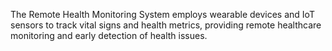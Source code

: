 The Remote Health Monitoring System employs wearable devices and IoT sensors to track vital signs and health metrics, providing remote healthcare monitoring and early detection of health issues.